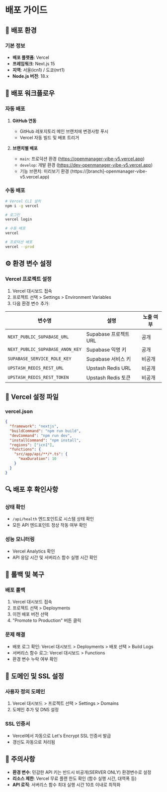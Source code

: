 # 배포 가이드

## 🚀 배포 환경

### 기본 정보
- **배포 플랫폼**: Vercel
- **프레임워크**: Next.js 15
- **지역**: 서울(icn1) / 도쿄(nrt1)
- **Node.js 버전**: 18.x

## 🔄 배포 워크플로우

### 자동 배포
1. **GitHub 연동**
   - GitHub 레포지토리 메인 브랜치에 변경사항 푸시
   - Vercel 자동 빌드 및 배포 트리거

2. **브랜치별 배포**
   - `main`: 프로덕션 환경 (https://openmanager-vibe-v5.vercel.app)
   - `develop`: 개발 환경 (https://dev-openmanager-vibe-v5.vercel.app)
   - 기능 브랜치: 미리보기 환경 (https://[branch]-openmanager-vibe-v5.vercel.app)

### 수동 배포
```bash
# Vercel CLI 설치
npm i -g vercel

# 로그인
vercel login

# 수동 배포
vercel

# 프로덕션 배포
vercel --prod
```

## ⚙️ 환경 변수 설정

### Vercel 프로젝트 설정
1. Vercel 대시보드 접속
2. 프로젝트 선택 > Settings > Environment Variables
3. 다음 환경 변수 추가:

| 변수명 | 설명 | 노출 여부 |
|--------|------|-----------|
| `NEXT_PUBLIC_SUPABASE_URL` | Supabase 프로젝트 URL | 공개 |
| `NEXT_PUBLIC_SUPABASE_ANON_KEY` | Supabase 익명 키 | 공개 |
| `SUPABASE_SERVICE_ROLE_KEY` | Supabase 서비스 키 | 비공개 |
| `UPSTASH_REDIS_REST_URL` | Upstash Redis URL | 비공개 |
| `UPSTASH_REDIS_REST_TOKEN` | Upstash Redis 토큰 | 비공개 |

## 📝 Vercel 설정 파일

### vercel.json
```json
{
  "framework": "nextjs",
  "buildCommand": "npm run build",
  "devCommand": "npm run dev",
  "installCommand": "npm install",
  "regions": ["icn1"],
  "functions": {
    "src/app/api/**/*.ts": {
      "maxDuration": 10
    }
  }
}
```

## 🔍 배포 후 확인사항

### 상태 확인
- `/api/health` 엔드포인트로 시스템 상태 확인
- 모든 API 엔드포인트 정상 작동 여부 확인

### 성능 모니터링
- Vercel Analytics 확인
- API 응답 시간 및 서버리스 함수 실행 시간 확인

## 🔄 롤백 및 복구

### 배포 롤백
1. Vercel 대시보드 접속
2. 프로젝트 선택 > Deployments
3. 이전 배포 버전 선택
4. "Promote to Production" 버튼 클릭

### 문제 해결
- 배포 로그 확인: Vercel 대시보드 > Deployments > 배포 선택 > Build Logs
- 서버리스 함수 로그: Vercel 대시보드 > Functions
- 환경 변수 누락 여부 확인

## 🔐 도메인 및 SSL 설정

### 사용자 정의 도메인
1. Vercel 대시보드 > 프로젝트 선택 > Settings > Domains
2. 도메인 추가 및 DNS 설정

### SSL 인증서
- Vercel에서 자동으로 Let's Encrypt SSL 인증서 발급
- 갱신도 자동으로 처리됨

## 🚨 주의사항

- **환경 변수**: 민감한 API 키는 반드시 비공개(SERVER ONLY) 환경변수로 설정
- **리소스 제한**: Vercel 무료 플랜 한도 확인 (함수 실행 시간, 대역폭 등)
- **API 로직**: 서버리스 함수 최대 실행 시간 10초 이내로 최적화 